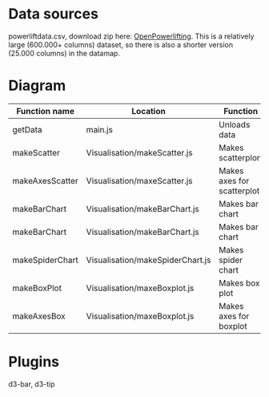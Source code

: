 Data sources
======================

powerliftdata.csv, download zip here: [OpenPowerlifting](https://www.openpowerlifting.org/data.html). This is a relatively large (600.000+ columns) dataset, so there is also a shorter version (25.000 columns) in the datamap.

Diagram
======================

| Function name  | Location       | Function    |
| ------------- | ------------- | ------------ |
| getData       | main.js          | Unloads data  |
| makeScatter   | Visualisation/makeScatter.js  | Makes scatterplort |
| makeAxesScatter | Visualisation/maxeScatter.js | Makes axes for scatterplot |
| makeBarChart  | Visualisation/makeBarChart.js  | Makes bar chart |
| makeBarChart  | Visualisation/makeBarChart.js  | Makes bar chart |
| makeSpiderChart | Visualisation/makeSpiderChart.js | Makes spider chart |
| makeBoxPlot | Visualisation/maxeBoxplot.js | Makes box plot |
| makeAxesBox | Visualisation/maxeBoxplot.js | Makes axes for boxplot |

Plugins
======================

d3-bar, d3-tip
